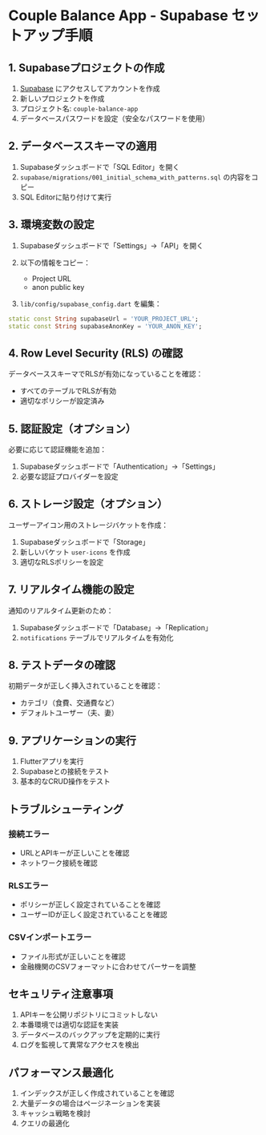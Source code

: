 # Couple Balance App - Supabase セットアップ手順

## 1. Supabaseプロジェクトの作成

1. [Supabase](https://supabase.com) にアクセスしてアカウントを作成
2. 新しいプロジェクトを作成
3. プロジェクト名: `couple-balance-app`
4. データベースパスワードを設定（安全なパスワードを使用）

## 2. データベーススキーマの適用

1. Supabaseダッシュボードで「SQL Editor」を開く
2. `supabase/migrations/001_initial_schema_with_patterns.sql` の内容をコピー
3. SQL Editorに貼り付けて実行

## 3. 環境変数の設定

1. Supabaseダッシュボードで「Settings」→「API」を開く
2. 以下の情報をコピー：
   - Project URL
   - anon public key

3. `lib/config/supabase_config.dart` を編集：
```dart
static const String supabaseUrl = 'YOUR_PROJECT_URL';
static const String supabaseAnonKey = 'YOUR_ANON_KEY';
```

## 4. Row Level Security (RLS) の確認

データベーススキーマでRLSが有効になっていることを確認：
- すべてのテーブルでRLSが有効
- 適切なポリシーが設定済み

## 5. 認証設定（オプション）

必要に応じて認証機能を追加：
1. Supabaseダッシュボードで「Authentication」→「Settings」
2. 必要な認証プロバイダーを設定

## 6. ストレージ設定（オプション）

ユーザーアイコン用のストレージバケットを作成：
1. Supabaseダッシュボードで「Storage」
2. 新しいバケット `user-icons` を作成
3. 適切なRLSポリシーを設定

## 7. リアルタイム機能の設定

通知のリアルタイム更新のため：
1. Supabaseダッシュボードで「Database」→「Replication」
2. `notifications` テーブルでリアルタイムを有効化

## 8. テストデータの確認

初期データが正しく挿入されていることを確認：
- カテゴリ（食費、交通費など）
- デフォルトユーザー（夫、妻）

## 9. アプリケーションの実行

1. Flutterアプリを実行
2. Supabaseとの接続をテスト
3. 基本的なCRUD操作をテスト

## トラブルシューティング

### 接続エラー
- URLとAPIキーが正しいことを確認
- ネットワーク接続を確認

### RLSエラー
- ポリシーが正しく設定されていることを確認
- ユーザーIDが正しく設定されていることを確認

### CSVインポートエラー
- ファイル形式が正しいことを確認
- 金融機関のCSVフォーマットに合わせてパーサーを調整

## セキュリティ注意事項

1. APIキーを公開リポジトリにコミットしない
2. 本番環境では適切な認証を実装
3. データベースのバックアップを定期的に実行
4. ログを監視して異常なアクセスを検出

## パフォーマンス最適化

1. インデックスが正しく作成されていることを確認
2. 大量データの場合はページネーションを実装
3. キャッシュ戦略を検討
4. クエリの最適化

